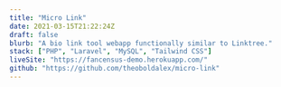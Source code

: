 ```yaml
---
title: "Micro Link"
date: 2021-03-15T21:22:24Z
draft: false
blurb: "A bio link tool webapp functionally similar to Linktree."
stack: ["PHP", "Laravel", "MySQL", "Tailwind CSS"]
liveSite: "https://fancensus-demo.herokuapp.com/"
github: "https://github.com/theoboldalex/micro-link"
---
```

